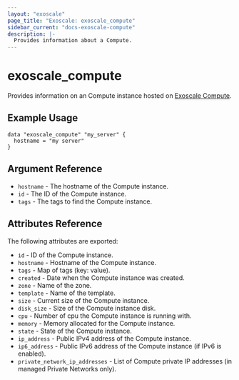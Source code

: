 ```yaml
---
layout: "exoscale"
page_title: "Exoscale: exoscale_compute"
sidebar_current: "docs-exoscale-compute"
description: |-
  Provides information about a Compute.
---
```


# exoscale\_compute

Provides information on an Compute instance hosted on [Exoscale Compute][exocompute].

[exocompute]: https://www.exoscale.com/compute/

## Example Usage

```hcl
data "exoscale_compute" "my_server" {
  hostname = "my server"
}
```

## Argument Reference

* `hostname` - The hostname of the Compute instance.
* `id` - The ID of the Compute instance.
* `tags` - The tags to find the Compute instance.

## Attributes Reference

The following attributes are exported:

* `id` - ID of the Compute instance.
* `hostname` - Hostname of the Compute instance.
* `tags` - Map of tags (key: value).
* `created` - Date when the Compute instance was created.
* `zone` - Name of the zone.
* `template` - Name of the template.
* `size` - Current size of the Compute instance.
* `disk_size` - Size of the Compute instance disk.
* `cpu` - Number of cpu the Compute instance is running with.
* `memory` - Memory allocated for the Compute instance.
* `state` - State of the Compute instance.
* `ip_address` - Public IPv4 address of the Compute instance.
* `ip6_address` - Public IPv6 address of the Compute instance (if IPv6 is enabled).
* `private_network_ip_addresses` - List of Compute private IP addresses (in managed Private Networks only).